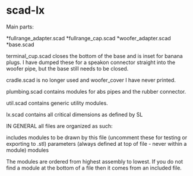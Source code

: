 # scad-lx

Main parts:

*fullrange_adapter.scad
*fullrange_cap.scad
*woofer_adapter.scad
*base.scad

terminal_cup.scad closes the bottom of the base and is inset for banana plugs. I have dumped these for a speakon connector straight into the woofer pipe, but the base still needs to be closed.

cradle.scad is no longer used and woofer_cover I have never printed.

plumbing.scad contains modules for abs pipes and the rubber connector.

util.scad contains generic utility modules.

lx.scad contains all critical dimensions as defined by SL

IN GENERAL all files are organized as such:

includes
modules to be drawn by this file (uncomment these for testing or exporting to .stl)
parameters (always defined at top of file - never within a module)
modules

The modules are ordered from highest assembly to lowest. If you do not find a module at the bottom of a file then it comes from an included file.






